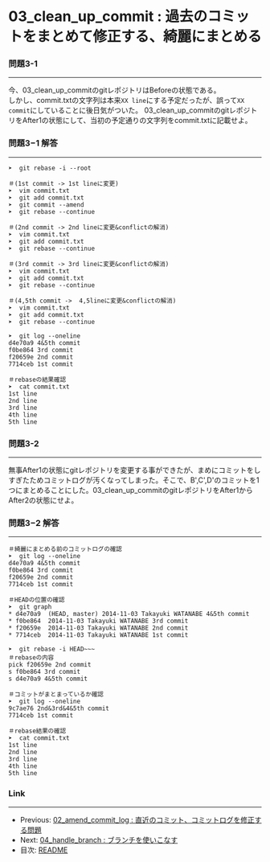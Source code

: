03_clean_up_commit : 過去のコミットをまとめて修正する、綺麗にまとめる
========

### 問題3-1
--------------------
今、03_clean_up_commitのgitレポジトリはBeforeの状態である。  
しかし、commit.txtの文字列は本来`XX line`にする予定だったが、誤って`XX commit`にしていることに後日気がついた。
03_clean_up_commitのgitレポジトリをAfter1の状態にして、当初の予定通りの文字列をcommit.txtに記載せよ。

### <a name="ans3-1">問題3−1 解答</a>
--------------------
```
➤  git rebase -i --root
        
＃(1st commit -> 1st lineに変更)
➤  vim commit.txt 
➤  git add commit.txt
➤  git commit --amend
➤  git rebase --continue

＃(2nd commit -> 2nd lineに変更&conflictの解消)
➤  vim commit.txt 
➤  git add commit.txt
➤  git rebase --continue

＃(3rd commit -> 3rd lineに変更&conflictの解消)
➤  vim commit.txt
➤  git add commit.txt
➤  git rebase --continue

＃(4,5th commit ->  4,5lineに変更&conflictの解消)
➤  vim commit.txt
➤  git add commit.txt
➤  git rebase --continue

➤  git log --oneline
d4e70a9 4&5th commit
f0be864 3rd commit
f20659e 2nd commit
7714ceb 1st commit

＃rebaseの結果確認
➤  cat commit.txt
1st line
2nd line
3rd line
4th line
5th line
```

### 問題3-2
--------------------
無事After1の状態にgitレポジトリを変更する事ができたが、まめにコミットをしすぎたためコミットログが汚くなってしまった。そこで、B',C',D'のコミットを1つにまとめることにした。03_clean_up_commitのgitレポジトリをAfter1からAfter2の状態にせよ。


### <a name="ans3-2">問題3−2 解答</a>
--------------------
```
＃綺麗にまとめる前のコミットログの確認
➤  git log --oneline
d4e70a9 4&5th commit
f0be864 3rd commit
f20659e 2nd commit
7714ceb 1st commit

＃HEADの位置の確認
➤  git graph
* d4e70a9  (HEAD, master) 2014-11-03 Takayuki WATANABE 4&5th commit
* f0be864  2014-11-03 Takayuki WATANABE 3rd commit
* f20659e  2014-11-03 Takayuki WATANABE 2nd commit
* 7714ceb  2014-11-03 Takayuki WATANABE 1st commit

➤  git rebase -i HEAD~~~
＃rebaseの内容
pick f20659e 2nd commit
s f0be864 3rd commit
s d4e70a9 4&5th commit

＃コミットがまとまっているか確認
➤  git log --oneline
9c7ae76 2nd&3rd&4&5th commit
7714ceb 1st commit

＃rebase結果の確認
➤  cat commit.txt
1st line
2nd line
3rd line
4th line
5th line

```

### Link
--------------------
 * Previous: [02_amend_commit_log : 直近のコミット、コミットログを修正する問題](02_amend_commit_log.md)
 * Next: [04_handle_branch : ブランチを使いこなす](04_handle_branch.md) 
 * 目次: [README](README.md)
 